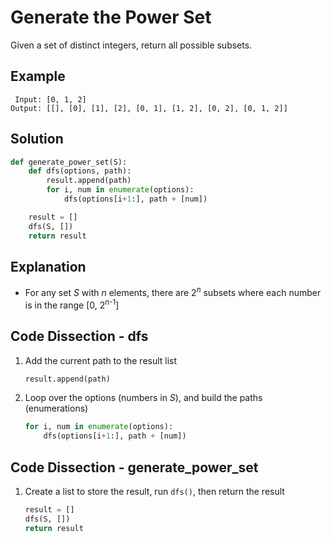 # Generate the Power Set
Given a set of distinct integers, return all possible subsets.

## Example
```
 Input: [0, 1, 2]
Output: [[], [0], [1], [2], [0, 1], [1, 2], [0, 2], [0, 1, 2]]
```

## Solution
```python
def generate_power_set(S):
    def dfs(options, path):
        result.append(path)
        for i, num in enumerate(options):
            dfs(options[i+1:], path + [num])

    result = []
    dfs(S, [])
    return result
```

## Explanation
* For any set _S_ with _n_ elements, there are 2<sup>_n_</sup> subsets where each number is in the range [0, 2<sup>_n_-1</sup>]

## Code Dissection - dfs
1. Add the current path to the result list
    ```python
    result.append(path)
    ```
2. Loop over the options (numbers in _S_), and build the paths (enumerations)
    ```python
    for i, num in enumerate(options):
        dfs(options[i+1:], path + [num])
    ```

## Code Dissection - generate_power_set
1. Create a list to store the result, run `dfs()`, then return the result
    ```python
    result = []
    dfs(S, [])
    return result
    ```